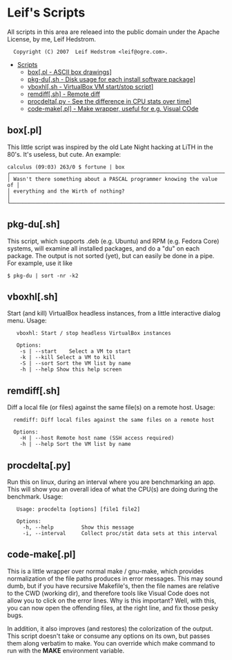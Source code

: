 # Leif's Scripts

All scripts in this area are releaed into the public domain under the
Apache License, by me, Leif Hedstrom.

      Copyright (C) 2007  Leif Hedstrom <leif@ogre.com>.

- [Scripts](#leif-s-scripts)
  * [box[.pl - ASCII box drawings]](#boxpl)
  * [pkg-du[.sh - Disk usage for each install software package]](#pkg-dush)
  * [vboxhl[.sh - VirtualBox VM start/stop script]](#vboxhlsh)
  * [remdiff[.sh] - Remote diff](#remdiffsh)
  * [procdelta[.py - See the difference in CPU stats over time]](#procdeltapy)
  * [code-make[.pl] - Make wrapper, useful for e.g. Visual COde](#code-makepl)

## box[.pl]

This little script was inspired by the old Late Night hacking at LiTH in
the 80's. It's useless, but cute. An example:


    calculus (09:03) 263/0 $ fortune | box
    ┌───────────────────────────────────────────────────────────────────────┐
    │ Wasn't there something about a PASCAL programmer knowing the value of │
    │ everything and the Wirth of nothing?                                  │
    └───────────────────────────────────────────────────────────────────────┘


## pkg-du[.sh]

This script, which supports .deb (e.g. Ubuntu) and RPM (e.g. Fedora Core)
systems, will examine all installed packages, and do a "du" on each
package. The output is not sorted (yet), but can easily be done in a
pipe. For example, use it like

    $ pkg-du | sort -nr -k2


## vboxhl[.sh]

Start (and kill) VirtualBox headless instances, from a little interactive
dialog menu. Usage:

       vboxhl: Start / stop headless VirtualBox instances

       Options:
		-s | --start	Select a VM to start
		-k | --kill	Select a VM to kill
		-S | --sort	Sort the VM list by name
		-h | --help	Show this help screen

## remdiff[.sh]

Diff a local file (or files) against the same file(s) on a remote
host. Usage:
      
      remdiff: Diff local files against the same files on a remote host

      Options:
		-H | --host	Remote host name (SSH access required)
		-h | --help	Sort the VM list by name


## procdelta[.py]

Run this on linux, during an interval where you are benchmarking an
app. This will show you an overall idea of what the CPU(s) are doing
during the benchmark. Usage:

       Usage: procdelta [options] [file1 file2]

       Options:
         -h, --help         Show this message
         -i, --interval     Collect proc/stat data sets at this interval

## code-make[.pl]

This is a little wrapper over normal make / gnu-make, which provides
normalization of the file paths produces in error messages. This may
sound dumb, but if you have recursive Makefile's, then the file names
are relative to the CWD (working dir), and therefore tools like Visual
Code does not allow you to click on the error lines. Why is this important?
Well, with this, you can now open the offending files, at the right line,
and fix those pesky bugs.

In addition, it also improves (and restores) the colorization of the output.
This script doesn't take or consume any options on its own, but passes them
along verbatim to make. You can override which make command to run with the
**MAKE** environment variable.
